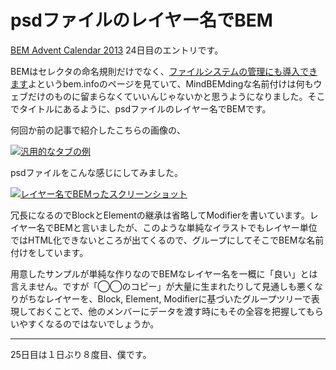 # psdファイルのレイヤー名でBEM

[BEM Advent Calendar 2013](http://www.adventar.org/calendars/61) 24日目のエントリです。

BEMはセレクタの命名規則だけでなく、[ファイルシステムの管理にも導入できます](http://bem.info/method/filesystem/)よというbem.infoのページを見ていて、MindBEMdingな名前付けは何もウェブだけのものに留まらなくていいんじゃないかと思うようになりました。そこでタイトルにあるように、psdファイルのレイヤー名でBEMです。

何回か前の記事で紹介したこちらの画像の、

[![汎用的なタブの例](http://dskd.jp/img/flexible_children.png)](http://dskd.jp/img/flexible_children.png "汎用タブ")

psdファイルをこんな感じにしてみました。

[![レイヤー名でBEMったスクリーンショット](http://dskd.jp//img/psd_bem_layer_name.png)](http://dskd.jp//img/psd_bem_layer_name.png "レイヤー名でBEM")

冗長になるのでBlockとElementの継承は省略してModifierを書いています。レイヤー名でBEMと言いましたが、このような単純なイラストでもレイヤー単位ではHTML化できないところが出てくるので、グループにしてそこでBEMな名前付けをしています。

用意したサンプルが単純な作りなのでBEMなレイヤー名を一概に「良い」とは言えません。ですが「◯◯のコピー」が大量に生まれたりして見通しも悪くなりがちなレイヤーを、Block, Element, Modifierに基づいたグループツリーで表現しておくことで、他のメンバーにデータを渡す時にもその全容を把握してもらいやすくなるのではないでしょうか。

---

25日目は１日ぶり８度目、僕です。

